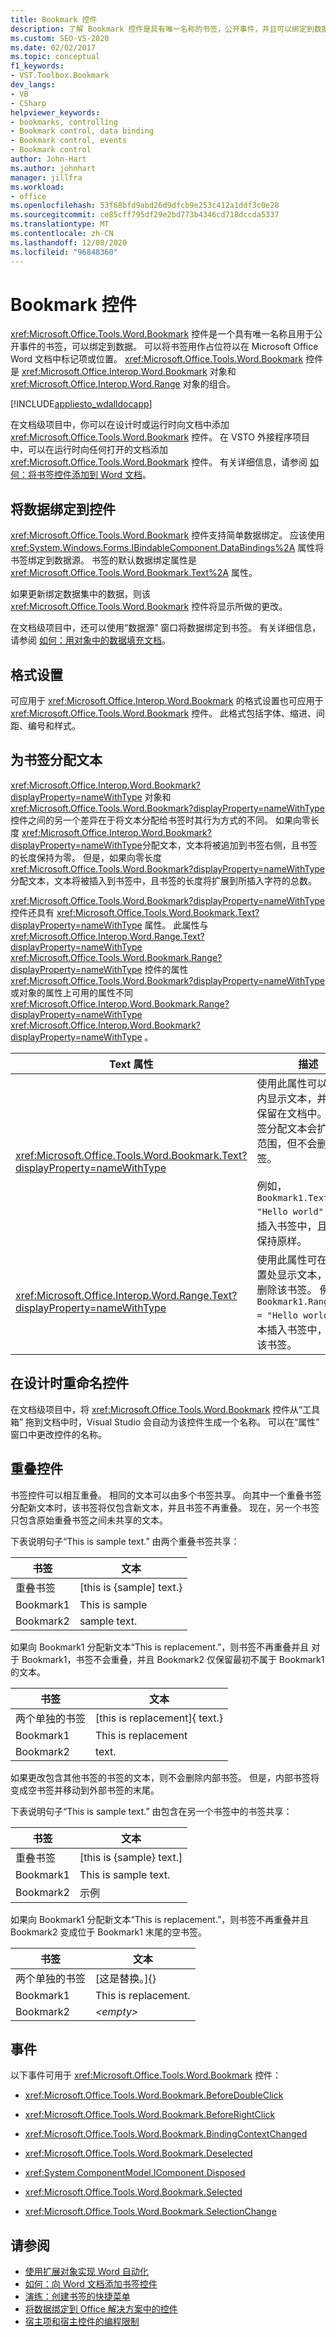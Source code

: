 ```yaml
---
title: Bookmark 控件
description: 了解 Bookmark 控件是具有唯一名称的书签，公开事件，并且可以绑定到数据。
ms.custom: SEO-VS-2020
ms.date: 02/02/2017
ms.topic: conceptual
f1_keywords:
- VST.Toolbox.Bookmark
dev_langs:
- VB
- CSharp
helpviewer_keywords:
- bookmarks, controlling
- Bookmark control, data binding
- Bookmark control, events
- Bookmark control
author: John-Hart
ms.author: johnhart
manager: jillfra
ms.workload:
- office
ms.openlocfilehash: 53f68bfd9abd26d9dfcb9e253c412a1ddf3c0e28
ms.sourcegitcommit: ce85cff795df29e2bd773b4346cd718dccda5337
ms.translationtype: MT
ms.contentlocale: zh-CN
ms.lasthandoff: 12/08/2020
ms.locfileid: "96848360"
---
```

# <a name="bookmark-control"></a>Bookmark 控件
  <xref:Microsoft.Office.Tools.Word.Bookmark> 控件是一个具有唯一名称且用于公开事件的书签，可以绑定到数据。 可以将书签用作占位符以在 Microsoft Office Word 文档中标记项或位置。 <xref:Microsoft.Office.Tools.Word.Bookmark> 控件是 <xref:Microsoft.Office.Interop.Word.Bookmark> 对象和 <xref:Microsoft.Office.Interop.Word.Range> 对象的组合。

 [!INCLUDE[appliesto_wdalldocapp](../vsto/includes/appliesto-wdalldocapp-md.md)]

 在文档级项目中，你可以在设计时或运行时向文档中添加 <xref:Microsoft.Office.Tools.Word.Bookmark> 控件。 在 VSTO 外接程序项目中，可以在运行时向任何打开的文档添加 <xref:Microsoft.Office.Tools.Word.Bookmark> 控件。 有关详细信息，请参阅 [如何：将书签控件添加到 Word 文档](../vsto/how-to-add-bookmark-controls-to-word-documents.md)。

## <a name="bind-data-to-the-control"></a>将数据绑定到控件
 <xref:Microsoft.Office.Tools.Word.Bookmark> 控件支持简单数据绑定。 应该使用 <xref:System.Windows.Forms.IBindableComponent.DataBindings%2A> 属性将书签绑定到数据源。 书签的默认数据绑定属性是 <xref:Microsoft.Office.Tools.Word.Bookmark.Text%2A> 属性。

 如果更新绑定数据集中的数据，则该 <xref:Microsoft.Office.Tools.Word.Bookmark> 控件将显示所做的更改。

 在文档级项目中，还可以使用“数据源”  窗口将数据绑定到书签。 有关详细信息，请参阅 [如何：用对象中的数据填充文档](../vsto/how-to-populate-documents-with-data-from-objects.md)。

## <a name="formatting"></a>格式设置
 可应用于 <xref:Microsoft.Office.Interop.Word.Bookmark> 的格式设置也可应用于 <xref:Microsoft.Office.Tools.Word.Bookmark> 控件。 此格式包括字体、缩进、间距、编号和样式。

## <a name="assign-text-to-the-bookmark"></a>为书签分配文本
 <xref:Microsoft.Office.Interop.Word.Bookmark?displayProperty=nameWithType> 对象和 <xref:Microsoft.Office.Tools.Word.Bookmark?displayProperty=nameWithType> 控件之间的另一个差异在于将文本分配给书签时其行为方式的不同。 如果向零长度 <xref:Microsoft.Office.Interop.Word.Bookmark?displayProperty=nameWithType>分配文本，文本将被追加到书签右侧，且书签的长度保持为零。 但是，如果向零长度 <xref:Microsoft.Office.Tools.Word.Bookmark?displayProperty=nameWithType>分配文本，文本将被插入到书签中，且书签的长度将扩展到所插入字符的总数。

 <xref:Microsoft.Office.Tools.Word.Bookmark?displayProperty=nameWithType> 控件还具有 <xref:Microsoft.Office.Tools.Word.Bookmark.Text?displayProperty=nameWithType> 属性。 此属性与 <xref:Microsoft.Office.Interop.Word.Range.Text?displayProperty=nameWithType> <xref:Microsoft.Office.Tools.Word.Bookmark.Range?displayProperty=nameWithType> 控件的属性 <xref:Microsoft.Office.Tools.Word.Bookmark?displayProperty=nameWithType> 或对象的属性上可用的属性不同 <xref:Microsoft.Office.Interop.Word.Bookmark.Range?displayProperty=nameWithType> <xref:Microsoft.Office.Interop.Word.Bookmark?displayProperty=nameWithType> 。

|Text 属性|描述|
|-------------------|-----------------|
|<xref:Microsoft.Office.Tools.Word.Bookmark.Text?displayProperty=nameWithType>|使用此属性可以在书签内显示文本，并使书签保留在文档中。 向书签分配文本会扩展书签范围，但不会删除书签。<br /><br /> 例如， `Bookmark1.Text = "Hello world"` 将文本插入书签中，且使书签保持原样。|
|<xref:Microsoft.Office.Interop.Word.Range.Text?displayProperty=nameWithType>|使用此属性可在书签位置处显示文本，并自动删除该书签。 例如， `Bookmark1.Range.Text = "Hello world"` 将文本插入书签中，并删除该书签。|

## <a name="rename-the-control-at-design-time"></a>在设计时重命名控件
 在文档级项目中，将 <xref:Microsoft.Office.Tools.Word.Bookmark> 控件从“工具箱”  拖到文档中时，Visual Studio 会自动为该控件生成一个名称。 可以在“属性”  窗口中更改控件的名称。

## <a name="overlapping-controls"></a>重叠控件
 书签控件可以相互重叠。 相同的文本可以由多个书签共享。 向其中一个重叠书签分配新文本时，该书签将仅包含新文本，并且书签不再重叠。 现在，另一个书签只包含原始重叠书签之间未共享的文本。

 下表说明句子“This is sample text.” 由两个重叠书签共享：

|书签|文本|
|--------------|----------|
|重叠书签|[this is {sample] text.}|
|Bookmark1|This is sample|
|Bookmark2|sample text.|

 如果向 Bookmark1 分配新文本“This is replacement.”，则书签不再重叠并且 对于 Bookmark1，书签不会重叠，并且 Bookmark2 仅保留最初不属于 Bookmark1 的文本。

|书签|文本|
|--------------|----------|
|两个单独的书签|[this is replacement]{ text.}|
|Bookmark1|This is replacement|
|Bookmark2|text.|

如果更改包含其他书签的书签的文本，则不会删除内部书签。 但是，内部书签将变成空书签并移动到外部书签的末尾。

下表说明句子“This is sample text.” 由包含在另一个书签中的书签共享：

|书签|文本|
|--------------|----------|
|重叠书签|[this is {sample} text.]|
|Bookmark1|This is sample text.|
|Bookmark2|示例|

 如果向 Bookmark1 分配新文本“This is replacement.”，则书签不再重叠并且 Bookmark2 变成位于 Bookmark1 末尾的空书签。

|书签|文本|
|--------------|----------|
|两个单独的书签|[这是替换。]{}|
|Bookmark1|This is replacement.|
|Bookmark2|*\<empty>*|

## <a name="events"></a>事件

以下事件可用于 <xref:Microsoft.Office.Tools.Word.Bookmark> 控件：

- <xref:Microsoft.Office.Tools.Word.Bookmark.BeforeDoubleClick>

- <xref:Microsoft.Office.Tools.Word.Bookmark.BeforeRightClick>

- <xref:Microsoft.Office.Tools.Word.Bookmark.BindingContextChanged>

- <xref:Microsoft.Office.Tools.Word.Bookmark.Deselected>

- <xref:System.ComponentModel.IComponent.Disposed>

- <xref:Microsoft.Office.Tools.Word.Bookmark.Selected>

- <xref:Microsoft.Office.Tools.Word.Bookmark.SelectionChange>

## <a name="see-also"></a>请参阅

- [使用扩展对象实现 Word 自动化](../vsto/automating-word-by-using-extended-objects.md)
- [如何：向 Word 文档添加书签控件](../vsto/how-to-add-bookmark-controls-to-word-documents.md)
- [演练：创建书签的快捷菜单](../vsto/walkthrough-creating-shortcut-menus-for-bookmarks.md)
- [将数据绑定到 Office 解决方案中的控件](../vsto/binding-data-to-controls-in-office-solutions.md)
- [宿主项和宿主控件的编程限制](../vsto/programmatic-limitations-of-host-items-and-host-controls.md)